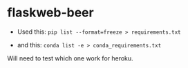 # flaskweb-beer

* Used this:
`pip list --format=freeze > requirements.txt`

* and this:
`conda list -e > conda_requirements.txt`

Will need to test which one work for heroku.
